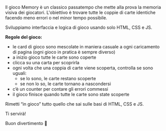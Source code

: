 Il gioco Memory è un classico passatempo che mette alla prova la memoria visiva dei giocatori. L'obiettivo è trovare tutte le coppie di carte identiche facendo meno errori o nel minor tempo possibile.

Sviluppiamo interfaccia e logica di gioco usando solo HTML, CSS e JS.

**Regole del gioco:**

- le card di gioco sono mescolate in maniera casuale a ogni caricamento di pagina (ogni gioco in pratica è sempre diverso)
- a inizio gioco tutte le carte sono coperte
- clicca su una carta per scoprirla
- ogni volta che una coppia di carte viene scoperta, controlla se sono uguali:
    - se lo sono, le carte restano scoperte
    - se non lo so, le carte tornano a nascondersi
- c’è un counter per contare gli errori commessi
- il gioco finisce quando tutte le carte sono state scoperte

Rimetti “in gioco” tutto quello che sai sulle basi di HTML, CSS e JS. 

Ti servirà!

Buon divertimento 👾